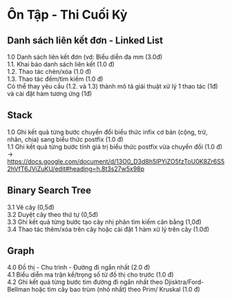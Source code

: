 # Ôn Tập - Thi Cuối Kỳ

## Danh sách liên kết đơn - Linked List

1.0 Danh sách liên kết đơn (vd: Biểu diễn đa mm (3.0đ)  
1.1. Khai báo danh sách liên kết (1.0 đ)  
1.2. Thao tác chèn/xóa (1.0 đ)  
1.3. Thao tác đếm/tìm kiếm (1.0 đ)  
Có thể thay yêu cầu (1.2. và 1.3) thành mô tả giải thuật xử lý 1 thao tác (1đ) và cài đặt hàm tương
ứng (1đ)  

## Stack
1.0 Ghi kết quả từng bước chuyển đổi biểu thức infix cơ bản (cộng, trừ, nhân, chia) sang biểu
thức postfix (1.0 đ)  
1.1 Ghi kết quả từng bước tính giá trị biểu thức postfix vừa chuyển đổi (1.0 đ)  
-> https://docs.google.com/document/d/13O0_D3d8h5lPYiZO5fzToU0K8Zr6S52hVfT6JViZuKU/edit#heading=h.8t3s27w5x98p  

## Binary Search Tree
<!-- 3.0 Cây (cây nhị phân - cây nhị phân tìm kiếm) (3.0đ)   -->
3.1 Vẽ cây (0,5đ)  
3.2 Duyệt cây theo thứ tự (0,5đ)  
3.3 Ghi kết quả từng bước tạo cây nhị phân tìm kiếm cân bằng (1,0đ)  
3.4 Thao tác thêm/xóa trên cây hoặc cài đặt 1 hàm xử lý trên cây (1.0đ)  

## Graph

4.0 Đồ thị - Chu trình - Đường đi ngắn nhất (2.0 đ)  
4.1 Biểu diễn ma trận kề/trọng số từ đồ thị cho trước (1.0 đ)  
4.2 Ghi kết quả từng bước tìm đường đi ngắn nhất theo Djisktra/Ford-Bellman hoặc tìm cây
bao trùm (nhỏ nhất) theo Prim/ Kruskal (1.0 đ)  